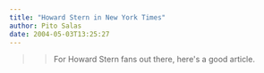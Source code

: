 ```yaml
---
title: "Howard Stern in New York Times"
author: Pito Salas
date: 2004-05-03T13:25:27
---
```



>>

>> For Howard Stern fans out there, here's a good article.


